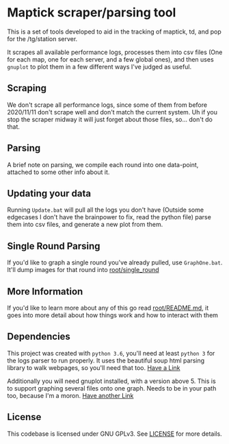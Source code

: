 # Maptick scraper/parsing tool

This is a set of tools developed to aid in the tracking of maptick, td, and pop for the /tg/station server.

It scrapes all available performance logs, processes them into csv files (One for each map, one for each server, and a few global ones), and then uses `gnuplot` to plot them in a few different ways I've judged as useful.

## Scraping

We don't scrape all performance logs, since some of them from before 2020/11/11 don't scrape well and don't match the current system.
Uh if you stop the scraper midway it will just forget about those files, so... don't do that.

## Parsing

A brief note on parsing, we compile each round into one data-point, attached to some other info about it.

## Updating your data

Running `Update.bat` will pull all the logs you don't have (Outside some edgecases I don't have the brainpower to fix, read the python file) parse them into csv files, and generate a new plot from them.

## Single Round Parsing

If you'd like to graph a single round you've already pulled, use `GraphOne.bat`. It'll dump images for that round into [root/single_round](root/single_round)

## More Information 

If you'd like to learn more about any of this go read [root/README.md](root/README.md), it goes into more detail about how things work and how to interact with them

## Dependencies

This project was created with `python 3.6`, you'll need at least `python 3` for the logs parser to run properly.
It uses the beautiful soup html parsing library to walk webpages, so you'll need that too. [Have a Link](https://www.crummy.com/software/BeautifulSoup/bs4/doc/)

Additionally you will need gnuplot installed, with a version above 5. This is to support graphing several files onto one graph. Needs to be in your path too, because I'm a moron. [Have another Link](http://www.gnuplot.info/)

## License

This codebase is licensed under GNU GPLv3. See [LICENSE](LICENSE) for more details.